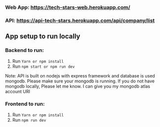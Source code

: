 ### Web App: https://tech-stars-web.herokuapp.com/

### API: https://api-tech-stars.herokuapp.com/api/company/list


## App setup to run locally

### Backend to run:
1. Run `Yarn or npm install`
2. Run `npm start or npm run dev`

Note: API is built on nodejs with express framework and database is used mongodb. Please make sure your mongodb is running. If you do not have mongodb locally, Please let me know. I can give you my mongodb atlas account URI


### Frontend to run:
1. Run `Yarn or npm install`
2. Run `npm run dev`

